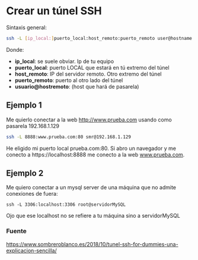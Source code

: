 # Crear un túnel SSH
Sintaxis general:
```bash
ssh -L [ip_local:]puerto_local:host_remoto:puerto_remoto user@hostname
```
Donde:
* **ip_local**: se suele obviar. Ip de tu equipo
* **puerto_local**: puerto LOCAL que estará en tú extremo del túnel
* **host_remoto**: IP del servidor remoto. Otro extremo del túnel
* **puerto_remoto**: puerto al otro lado del túnel
* **usuario@hostremoto**: (host que hará de pasarela)

## Ejemplo 1
Me quierlo conectar a la web http://www.prueba.com usando como pasarela 192.168.1.129
```bash
ssh -L 8888:www.prueba.com:80 smr@192.168.1.129
``` 
He eligido mi puerto local prueba.com:80.
Si abro un navegador y me conecto a https://localhost:8888 me conecto a la web www.prueba.com.

## Ejemplo 2
Me quiero conectar a un mysql server de una máquina que no admite conexiones de fuera:
```ssh
ssh -L 3306:localhost:3306 root@servidorMySQL
```

Ojo que ese localhost no se refiere a tu máquina sino a servidorMySQL

### Fuente
https://www.sombreroblanco.es/2018/10/tunel-ssh-for-dummies-una-explicacion-sencilla/